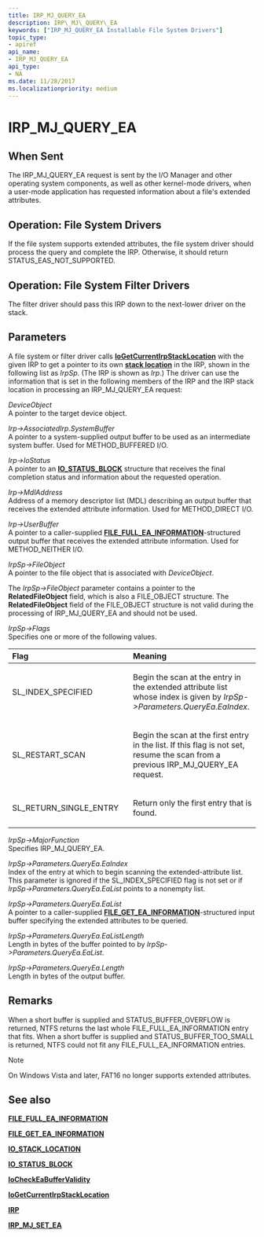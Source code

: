 ```yaml
---
title: IRP_MJ_QUERY_EA
description: IRP\_MJ\_QUERY\_EA
keywords: ["IRP_MJ_QUERY_EA Installable File System Drivers"]
topic_type:
- apiref
api_name:
- IRP_MJ_QUERY_EA
api_type:
- NA
ms.date: 11/28/2017
ms.localizationpriority: medium
---
```


# IRP\_MJ\_QUERY\_EA


## When Sent


The IRP\_MJ\_QUERY\_EA request is sent by the I/O Manager and other operating system components, as well as other kernel-mode drivers, when a user-mode application has requested information about a file's extended attributes.

## Operation: File System Drivers


If the file system supports extended attributes, the file system driver should process the query and complete the IRP. Otherwise, it should return STATUS\_EAS\_NOT\_SUPPORTED.

## Operation: File System Filter Drivers


The filter driver should pass this IRP down to the next-lower driver on the stack.

## Parameters


A file system or filter driver calls [**IoGetCurrentIrpStackLocation**](/windows-hardware/drivers/ddi/wdm/nf-wdm-iogetcurrentirpstacklocation) with the given IRP to get a pointer to its own [**stack location**](/windows-hardware/drivers/ddi/wdm/ns-wdm-_io_stack_location) in the IRP, shown in the following list as *IrpSp*. (The IRP is shown as *Irp*.) The driver can use the information that is set in the following members of the IRP and the IRP stack location in processing an IRP\_MJ\_QUERY\_EA request:

<a href="" id="deviceobject"></a>*DeviceObject*  
A pointer to the target device object.

<a href="" id="irp--associatedirp-systembuffer"></a>*Irp-&gt;AssociatedIrp.SystemBuffer*  
A pointer to a system-supplied output buffer to be used as an intermediate system buffer. Used for METHOD\_BUFFERED I/O.

<a href="" id="irp--iostatus"></a>*Irp-&gt;IoStatus*  
A pointer to an [**IO\_STATUS\_BLOCK**](/windows-hardware/drivers/ddi/wdm/ns-wdm-_io_status_block) structure that receives the final completion status and information about the requested operation.

<a href="" id="irp--mdladdress"></a>*Irp-&gt;MdlAddress*  
Address of a memory descriptor list (MDL) describing an output buffer that receives the extended attribute information. Used for METHOD\_DIRECT I/O.

<a href="" id="irp--userbuffer"></a>*Irp-&gt;UserBuffer*  
A pointer to a caller-supplied [**FILE\_FULL\_EA\_INFORMATION**](/windows-hardware/drivers/ddi/wdm/ns-wdm-_file_full_ea_information)-structured output buffer that receives the extended attribute information. Used for METHOD\_NEITHER I/O.

<a href="" id="irpsp--fileobject"></a>*IrpSp-&gt;FileObject*  
A pointer to the file object that is associated with *DeviceObject*.

The *IrpSp-&gt;FileObject* parameter contains a pointer to the **RelatedFileObject** field, which is also a FILE\_OBJECT structure. The **RelatedFileObject** field of the FILE\_OBJECT structure is not valid during the processing of IRP\_MJ\_QUERY\_EA and should not be used.

<a href="" id="irpsp--flags"></a>*IrpSp-&gt;Flags*  
Specifies one or more of the following values.

<table>
<colgroup>
<col width="50%" />
<col width="50%" />
</colgroup>
<thead>
<tr class="header">
<th align="left">Flag</th>
<th align="left">Meaning</th>
</tr>
</thead>
<tbody>
<tr class="odd">
<td align="left"><p>SL_INDEX_SPECIFIED</p></td>
<td align="left"><p>Begin the scan at the entry in the extended attribute list whose index is given by <em>IrpSp-&gt;Parameters.QueryEa.EaIndex</em>.</p></td>
</tr>
<tr class="even">
<td align="left"><p>SL_RESTART_SCAN</p></td>
<td align="left"><p>Begin the scan at the first entry in the list. If this flag is not set, resume the scan from a previous IRP_MJ_QUERY_EA request.</p></td>
</tr>
<tr class="odd">
<td align="left"><p>SL_RETURN_SINGLE_ENTRY</p></td>
<td align="left"><p>Return only the first entry that is found.</p></td>
</tr>
</tbody>
</table>

 

<a href="" id="irpsp--majorfunction"></a>*IrpSp-&gt;MajorFunction*  
Specifies IRP\_MJ\_QUERY\_EA.

<a href="" id="irpsp--parameters-queryea-eaindex"></a>*IrpSp-&gt;Parameters.QueryEa.EaIndex*  
Index of the entry at which to begin scanning the extended-attribute list. This parameter is ignored if the SL\_INDEX\_SPECIFIED flag is not set or if *IrpSp-&gt;Parameters.QueryEa.EaList* points to a nonempty list.

<a href="" id="irpsp--parameters-queryea-ealist"></a>*IrpSp-&gt;Parameters.QueryEa.EaList*  
A pointer to a caller-supplied [**FILE\_GET\_EA\_INFORMATION**](/windows-hardware/drivers/ddi/ntifs/ns-ntifs-_file_get_ea_information)-structured input buffer specifying the extended attributes to be queried.

<a href="" id="irpsp--parameters-queryea-ealistlength"></a>*IrpSp-&gt;Parameters.QueryEa.EaListLength*  
Length in bytes of the buffer pointed to by *IrpSp-&gt;Parameters.QueryEa.EaList*.

<a href="" id="irpsp--parameters-queryea-length"></a>*IrpSp-&gt;Parameters.QueryEa.Length*  
Length in bytes of the output buffer.

Remarks
-------

When a short buffer is supplied and STATUS\_BUFFER\_OVERFLOW is returned, NTFS returns the last whole FILE\_FULL\_EA\_INFORMATION entry that fits. When a short buffer is supplied and STATUS\_BUFFER\_TOO\_SMALL is returned, NTFS could not fit any FILE\_FULL\_EA\_INFORMATION entries.

> [!NOTE]
> On Windows Vista and later, FAT16 no longer supports extended attributes.

 

## See also


[**FILE\_FULL\_EA\_INFORMATION**](/windows-hardware/drivers/ddi/wdm/ns-wdm-_file_full_ea_information)

[**FILE\_GET\_EA\_INFORMATION**](/windows-hardware/drivers/ddi/ntifs/ns-ntifs-_file_get_ea_information)

[**IO\_STACK\_LOCATION**](/windows-hardware/drivers/ddi/wdm/ns-wdm-_io_stack_location)

[**IO\_STATUS\_BLOCK**](/windows-hardware/drivers/ddi/wdm/ns-wdm-_io_status_block)

[**IoCheckEaBufferValidity**](/windows-hardware/drivers/ddi/ntifs/nf-ntifs-iocheckeabuffervalidity)

[**IoGetCurrentIrpStackLocation**](/windows-hardware/drivers/ddi/wdm/nf-wdm-iogetcurrentirpstacklocation)

[**IRP**](/windows-hardware/drivers/ddi/wdm/ns-wdm-_irp)

[**IRP\_MJ\_SET\_EA**](irp-mj-set-ea.md)

 

